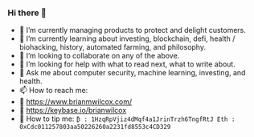 ### Hi there 👋

- 🔭 I’m currently managing products to protect and delight customers. 
- 🌱 I’m currently learning about investing, blockchain, defi, health / biohacking, history, automated farming, and philosophy. 
- 👯 I’m looking to collaborate on any of the above. 
- 🤔 I’m looking for help with what to read next, what to write about. 
- 💬 Ask me about computer security, machine learning, investing, and health. 
- 📫 How to reach me: 
- 🔗 https://www.brianmwilcox.com/
- 🔗 https://keybase.io/brianwilcox
- 🎁 How to tip me: 
`
₿ : 1HzqRpVjiz4dMqf4a1JrinTrzh6TngfRtJ
Eth : 0xCdc011257803aa50226260a2231fd8553c4CD329
`

